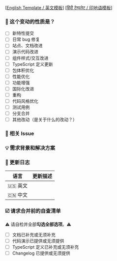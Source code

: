 <!--
首先，感谢你的贡献！😄

新特性请提交至 feature 分支，其余可提交至 master 分支。
在维护者审核通过后会合并。
请确保填写以下 pull request 的信息，谢谢！~
-->

[[English Template / 英文模板](https://github.com/ant-design/ant-design/blob/master/.github/PULL_REQUEST_TEMPLATE.md)]
[[हिंदी टेम्पलेट / 印地语模板](https://github.com/ant-design/ant-design/blob/master/.github/PULL_REQUEST_TEMPLATE/hi_in.md)]

### 🤔 这个变动的性质是？

- [ ] 新特性提交
- [ ] 日常 bug 修复
- [ ] 站点、文档改进
- [ ] 演示代码改进
- [ ] 组件样式/交互改进
- [ ] TypeScript 定义更新
- [ ] 包体积优化
- [ ] 性能优化
- [ ] 功能增强
- [ ] 国际化改进
- [ ] 重构
- [ ] 代码风格优化
- [ ] 测试用例
- [ ] 分支合并
- [ ] 其他改动（是关于什么的改动？）

### 🔗 相关 Issue

<!--
1. 描述相关需求的来源，如相关的 issue 讨论链接。
-->

### 💡 需求背景和解决方案

<!--
1. 要解决的具体问题。
2. 列出最终的 API 实现和用法。
3. 涉及UI/交互变动需要有截图或 GIF。
-->

### 📝 更新日志

<!--
从用户角度描述具体变化，以及可能的 breaking change 和其他风险。
-->

| 语言    | 更新描述 |
| ------- | -------- |
| 🇺🇸 英文 |          |
| 🇨🇳 中文 |          |

### ☑️ 请求合并前的自查清单

⚠️ 请自检并全部**勾选全部选项**。⚠️

- [ ] 文档已补充或无须补充
- [ ] 代码演示已提供或无须提供
- [ ] TypeScript 定义已补充或无须补充
- [ ] Changelog 已提供或无须提供
